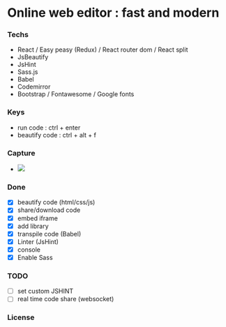 # Online web editor : fast and modern

### Techs
- React / Easy peasy (Redux) / React router dom / React split
- JsBeautify
- JsHint
- Sass.js
- Babel
- Codemirror
- Bootstrap / Fontawesome / Google fonts

### Keys
- run code : ctrl + enter
- beautify code : ctrl + alt + f

### Capture
- ![](https://i.ibb.co/WkBNDm0/kody.png)

### Done
- [x] beautify code (html/css/js)
- [x] share/download code
- [x] embed iframe
- [x] add library
- [x] transpile code (Babel)
- [x] Linter (JsHint)
- [x] console
- [x] Enable Sass

### TODO
- [ ] set custom JSHINT
- [ ] real time code share (websocket)

### License